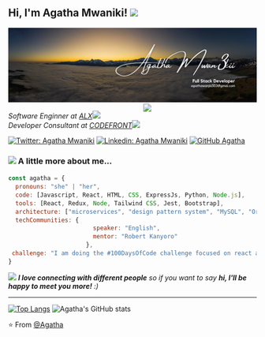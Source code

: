<h2> Hi, I'm Agatha Mwaniki! <img src="https://media.giphy.com/media/mGcNjsfWAjY5AEZNw6/giphy.gif" width="50"></h2>
<img src="./banner.png" width="530">
<img align='right' src="https://media.giphy.com/media/ieyl9zmCjO4b4t6qoY/giphy.gif" width="230">
<p><em>Software Enginner at <a href="http://www.unb.br">ALX</a><img src="https://media.giphy.com/media/fYSnHlufseco8Fh93Z/giphy.gif" width="30"></br>Developer Consultant at <a href="https://codefront.co.ke/">CODEFRONT</a><img src="https://media.giphy.com/media/WUlplcMpOCEmTGBtBW/giphy.gif" width="30"> 
</em></p>

[![Twitter: Agatha Mwaniki](https://img.shields.io/twitter/follow/Agatha?style=social)](https://x.com/AgathaMwaniki)
[![Linkedin: Agatha Mwaniki](https://img.shields.io/badge/-agathamwaniki-blue?style=flat-square&logo=Linkedin&logoColor=white&link=https://www.linkedin.com/in/agatha-mwaniki/)](https://www.linkedin.com/in/agatha-mwaniki/)
[![GitHub Agatha](https://img.shields.io/github/followers/agatha?label=follow&style=social)](https://github.com/Mwan3kii)


### <img src="https://media.giphy.com/media/VgCDAzcKvsR6OM0uWg/giphy.gif" width="50"> A little more about me...  

```javascript
const agatha = {
  pronouns: "she" | "her",
  code: [Javascript, React, HTML, CSS, ExpressJs, Python, Node.js],
  tools: [React, Redux, Node, Tailwind CSS, Jest, Bootstrap],
  architecture: ["microservices", "design pattern system", "MySQL", "Oracle"],
  techCommunities: {
                        speaker: "English",
                        mentor: "Robert Kanyoro"
                      },
 challenge: "I am doing the #100DaysOfCode challenge focused on react and node.js"
}
```

<img src="https://media.giphy.com/media/LnQjpWaON8nhr21vNW/giphy.gif" width="60"> <em><b>I love connecting with different people</b> so if you want to say <b>hi, I'll be happy to meet you more!</b> :)</em>

---

[![Top Langs](https://github-readme-stats.vercel.app/api/top-langs/?username=Mwan3kii)](https://github.com/anuraghazra/github-readme-stats)
![Agatha's GitHub stats](https://github-readme-stats.vercel.app/api?username=Mwan3kii&show_icons=true&theme=radical)


⭐️ From [@Agatha](https://github.com/Mwan3kii)
